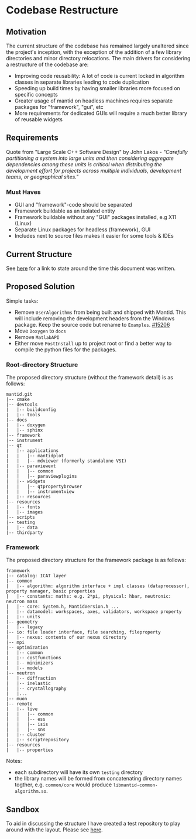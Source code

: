 # Codebase Restructure #

## Motivation ##

The current structure of the codebase has remained largely unaltered since the project's inception, with the exception of the addition of a few library directories and minor directory relocations. The main drivers for considering a restructure of the codebase are:

- Improving code reusability: A lot of code is current locked in algorithm classes in separate libraries leading to code duplication
- Speeding up build times by having smaller libraries more focused on specific concepts
- Greater usage of mantid on headless machines requires separate packages for "framework", "gui", etc
- More requirements for dedicated GUIs will require a much better library of reusable widgets

## Requirements ##

Quote from "Large Scale C++ Software Design" by John Lakos - *"Carefully partitioning a system into large units and then considering aggregate dependencies among these units is critical when distributing the development effort for projects across multiple individuals, development teams, or geographical sites."*

### Must Haves ###

- GUI and "framework"-code should be separated
- Framework buildable as an isolated entity
- Framework buildable without any "GUI" packages installed, e.g X11 (Linux)
- Separate Linux packages for headless (framework), GUI
- Includes next to source files makes it easier for some tools & IDEs


## Current Structure ##

See [here](https://github.com/mantidproject/mantid/tree/69588f49e31434895c656e097d41bbaf99c87dce) for a link to state around the time this document was written.

## Proposed Solution ##

Simple tasks:

- Remove `UserAlgorithms` from being built and shipped with Mantid. This will include removing the development headers from the Windows package. Keep the source code but rename to `Examples`. [#15206](https://github.com/mantidproject/mantid/issues/15206)
- Move `Doxygen` to `docs`
- Remove `MatlabAPI`
- Either move `PostInstall` up to project root or find a better way to compile the python files for the packages.

### Root-directory Structure ###

The proposed directory structure (without the framework detail) is as follows:

	mantid.git
	|-- cmake
	|-- devtools
	|   |-- buildconfig
	|   |-- tools
	|-- docs
	|   |-- doxygen
	|   |-- sphinx
	|-- framework
	|-- instrument
	|-- qt
	|   |-- applications
	|   |   |-- mantidplot
	|   |   |-- mdviewer (formerly standalone VSI)
	|   |-- paraviewext
	|   |   |-- common
	|   |   |-- paraviewplugins
	|   |-- widgets
	|	|   |-- qtpropertybrowser
	|   |   |-- instrumentview
	|   |-- resources
	|-- resources
	|   |-- fonts
	|   |-- images
	|-- scripts
	|-- testing
	|   |-- data
	|-- thirdparty

### Framework ###

The proposed directory structure for the framework package is as follows:

	framework
	|-- catalog: ICAT layer
	|-- common
	|   |-- algorithm: algorithm interface + impl classes (dataprocessor), property manager, basic properties
	|   |-- constants: maths: e.g. 2*pi, physical: hbar, neutronic: neutron mass
	|   |-- core: System.h, MantidVersion.h ...
	|   |-- datamodel: workspaces, axes, validators, workspace property
	|   |-- units
	|-- geometry
	|   |-- legacy
	|-- io: file loader interface, file searching, fileproperty
	|   |-- nexus: contents of our nexus directory
	|-- mpi
	|-- optimization
	|   |-- common
	|   |-- costfunctions
	|   |-- minimizers
	|   |-- models
	|-- neutron
	|   |-- diffraction
	|   |-- inelastic
	|   |-- crystallography
	|   |...
	|-- muon
	|-- remote
	|   |-- live
	|   |   |-- common
	|   |   |-- ess
	|   |   |-- isis
	|   |   |-- sns
	|   |-- cluster
	|   |-- scriptrepository
	|-- resources
	|   |-- properties

Notes:

- each subdirectory will have its own `testing` directory
- the library names will be formed from concatenating directory names togther, e.g. `common/core` would produce `libmantid-common-algorithm.so`.

Sandbox
-------

To aid in discussing the structure I have created a test repository to play around with the layout. Please see [here](https://github.com/martyngigg/codereorg).
